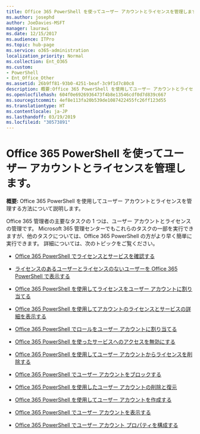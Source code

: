```yaml
---
title: Office 365 PowerShell を使ってユーザー アカウントとライセンスを管理します。
ms.author: josephd
author: JoeDavies-MSFT
manager: laurawi
ms.date: 12/15/2017
ms.audience: ITPro
ms.topic: hub-page
ms.service: o365-administration
localization_priority: Normal
ms.collection: Ent_O365
ms.custom:
- PowerShell
- Ent_Office_Other
ms.assetid: 26b9ff81-93b0-4251-beaf-3c9f1d7c80c8
description: 概要:Office 365 PowerShell を使用してユーザー アカウントとライセンスを管理する方法について説明します。
ms.openlocfilehash: 604f0e6926936473f4b8e13546cdf0d7d839c667
ms.sourcegitcommit: 4ef8e113fa20b539de1087422455fc26ff123d55
ms.translationtype: HT
ms.contentlocale: ja-JP
ms.lasthandoff: 03/19/2019
ms.locfileid: "30573891"
---
```

# <a name="manage-user-accounts-and-licenses-with-office-365-powershell"></a>Office 365 PowerShell を使ってユーザー アカウントとライセンスを管理します。

 **概要:** Office 365 PowerShell を使用してユーザー アカウントとライセンスを管理する方法について説明します。
  
Office 365 管理者の主要なタスクの 1 つは、ユーザー アカウントとライセンスの管理です。 Microsoft 365 管理センターでもこれらのタスクの一部を実行できますが、他のタスクについては、Office 365 PowerShell の方がより早く簡単に実行できます。 詳細については、次のトピックをご覧ください。
  
- [Office 365 PowerShell でライセンスとサービスを確認する](view-licenses-and-services-with-office-365-powershell.md)
    
- [ライセンスのあるユーザーとライセンスのないユーザーを Office 365 PowerShell で表示する](view-licensed-and-unlicensed-users-with-office-365-powershell.md)
    
- [Office 365 PowerShell を使用してライセンスをユーザー アカウントに割り当てる](assign-licenses-to-user-accounts-with-office-365-powershell.md)
    
- [Office 365 PowerShell を使用してアカウントのライセンスとサービスの詳細を表示する](view-account-license-and-service-details-with-office-365-powershell.md)
    
- [Office 365 PowerShell でロールをユーザー アカウントに割り当てる](assign-roles-to-user-accounts-with-office-365-powershell.md)
    
- [Office 365 PowerShell を使ったサービスへのアクセスを無効にする](disable-access-to-services-with-office-365-powershell.md)
    
- [Office 365 PowerShell を使用してユーザー アカウントからライセンスを削除する](remove-licenses-from-user-accounts-with-office-365-powershell.md)
    
- [Office 365 PowerShell でユーザー アカウントをブロックする](block-user-accounts-with-office-365-powershell.md)
    
- [Office 365 PowerShell を使用したユーザー アカウントの削除と復元](delete-and-restore-user-accounts-with-office-365-powershell.md)
    
- [Office 365 PowerShell を使用してユーザー アカウントを作成する](create-user-accounts-with-office-365-powershell.md)
    
- [Office 365 PowerShell でユーザー アカウントを表示する](view-user-accounts-with-office-365-powershell.md)
    
- [Office 365 PowerShell でユーザー アカウント プロパティを構成する](configure-user-account-properties-with-office-365-powershell.md)
    


